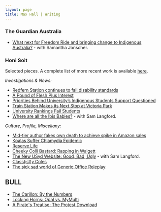 ```yaml
---
layout: page
title: Max Hall | Writing
---
```

### The Guardian Australia

- [What next for Freedom Ride and bringing change to Indigenous Australia?](http://www.theguardian.com/australia-news/2015/feb/23/what-next-for-freedom-ride-and-bringing-change-to-indigenous-australia) - with Samantha Jonscher.

### Honi Soit

Selected pieces. A complete list of more recent work is available [here](http://honisoit.com/author/max-hall).

_Investigations & News:_

- [Redfern Station continues to fail disability standards](http://honisoit.com/2015/03/lift-off/)
- [A Pound of Flesh Plus Interest](http://honisoit.com/2015/03/a-pound-of-flesh-plus-interest/)
- [Priorities Behind University’s Indigenous Students Support Questioned](http://honisoit.com/2015/03/priorities-behind-universitys-indigenous-students-support-questioned/)
- [Train Station Makes its Next Stop at Victoria Park](http://honisoit.com/2015/02/train-station-makes-its-next-stop-at-victoria-park/)
- [University Rankings Fail Students](http://honisoit.com/2014/04/spanking-the-rankings/)
- [Where are all the Ibis Babies?](http://honisoit.com/2015/08/where-are-all-the-ibis-babies/) - with Sam Langford.

_Culture, Profile, Miscellany:_

- [Mid-tier author fakes own death to achieve spike in Amazon sales](http://honisoit.com/2015/04/mid-tier-author-fakes-own-death-to-achieve-spike-in-amazon-sales/)
- [Koalas Suffer Chlamydia Epidemic](http://honisoit.com/2015/03/koalas-suffer-chlamydia-epidemic/)
- [Reserve Life](http://honisoit.com/2015/02/reserve-life/)
- [Cheeky Colli Bastard: Rapping in Walgett](http://honisoit.com/2015/02/cheeky-colli-bastard-rapping-in-walgett-2/)
- [The New USyd Website: Good, Bad, Ugly](http://honisoit.com/2015/08/the-new-usyd-website-good-bad-ugly/) - with Sam Langford.
- [Class(ist)y Coles](http://honisoit.com/2015/08/classisty-coles)
- [The sick sad world of Generic Office Roleplay](http://honisoit.com/2014/09/the-sick-sad-world-of-generic-office-roleplay/)

## BULL

- [The Carillon: By the Numbers](http://bullmag.com.au/2015/09/15/the-carillon-by-the-numbers/)
- [Locking Horns: Opal vs. MyMulti](http://bullmag.com.au/2015/08/06/locking-horns-opal-vs-mymulti/)
- [A Pirate's Treatise: The Protest Download](http://bullmag.com.au/2014/04/29/learn-a-pirates-treatise/)

